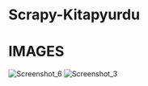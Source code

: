 # Scrapy-Kitapyurdu

# IMAGES

![Screenshot_6](https://user-images.githubusercontent.com/86996274/170364884-9ad0b31c-d3a3-47b7-86bd-528f0e1e132d.png)
![Screenshot_3](https://user-images.githubusercontent.com/86996274/170364892-fb3396df-0ab1-43f7-96c0-9466647d9103.png)
